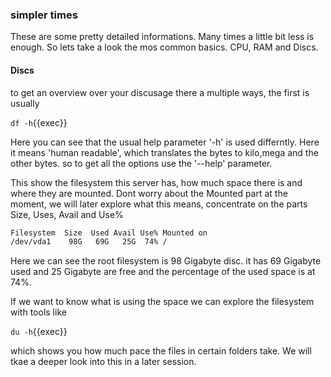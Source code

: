 ### simpler times

These are some pretty detailed informations. Many times a little bit less is enough. So lets take a look the mos common basics. CPU, RAM and Discs.

#### Discs

to get an overview over your discusage there a multiple ways, the first is usually

`df -h`{{exec}}

Here you can see that the usual help parameter '-h' is used differntly. Here it means 'human readable', which translates the bytes to kilo,mega and the other bytes. so to get all the options use the '--help' parameter.

This show the filesystem this server has, how much space there is and where they are mounted.
Dont worry about the Mounted part at the moment, we will later explore what this means, concentrate on the parts Size, Uses, Avail and Use%

```bash
Filesystem  Size  Used Avail Use% Mounted on
/dev/vda1    98G   69G   25G  74% /
```

Here we can see the root filesystem is 98 Gigabyte disc. it has 69 Gigabyte used and 25 Gigabyte are free and the percentage of the used space is at 74%.

If we want to know what is using the space we can explore the filesystem with tools like

`du -h`{{exec}}

which shows you how much pace the files in certain folders take.
We will tkae a deeper look into this in a later session.
